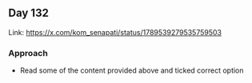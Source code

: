 ## Day 132

Link: https://x.com/kom_senapati/status/1789539279535759503

### Approach

- Read some of the content provided above and ticked correct option
